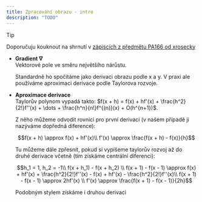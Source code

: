 ```yaml
---
title: Zpracování obrazu - intro
description: "TODO"
---
```


> [!TIP]
> Doporučuju kouknout na shrnutí v [zápiscích z předmětu PA166 od xrosecky](https://xrosecky.notion.site/PA166-Image-analysis-II-b2875a07366c404dabbf20a8b75a6e2e?pvs=74)


* **Gradient $\nabla$**\
Vektorové pole ve směru největšího nárůstu.

  Standardně ho spočítáme jako derivaci obrazu podle x a y. V praxi ale používáme aproximaci derivace podle Taylorova rozvoje.
* **Aproximace derivace**\
Taylorův polynom vypadá takto: $f(x + h) = f(x) + hf'(x) + \frac{h^2}{2!}f''(x) + \dots + \frac{h^n}{n!}f^{(n)}(x) + O(h^{n+1})$.

  Z něho můžeme odvodit rovnici pro první derivaci (v našem případě ji nazýváme dopředná diference):

  ```math
  f(x + h) \approx f(x) + hf'(x)\\
  f'(x) \approx \frac{f(x + h) - f(x)}{h}
  ```

  Tu můžeme dále zpřesnit, pokud si vypíšeme taylorův rozvoj až do druhé derivace včetně (tím získáme centrální diferenci):

  ```math
  h_1 = 1, h_2 = -1\\
  f(x + h_1) - f(x + h_2) \\
  f(x + 1) - f(x - 1) \approx f(x) + hf'(x) + \frac{h^2}{2!}f''(x) - f(x) + hf'(x) - \frac{h^2}{2!}f''(x)\\
  f(x + 1) - f(x - 1) \approx 2hf'(x) \\
  f'(x) \approx \frac{f(x + 1) - f(x - 1)}{2h}
  ```

  Podobným stylem získáme i druhou derivaci
